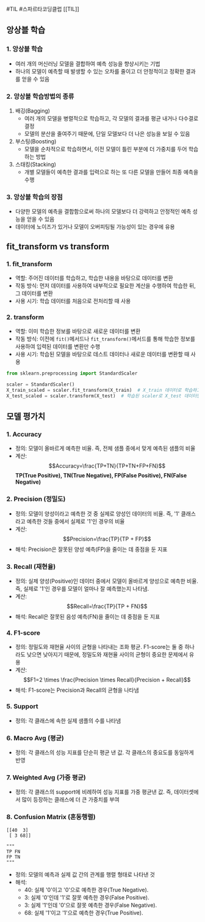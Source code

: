 #TIL #스파르타코딩클럽 [[TIL]]

## 앙상블 학습
### 1. 앙상블 학습
- 여러 개의 머신러닝 모델을 결합하여 예측 성능을 향상시키는 기법
- 하나의 모델이 예측할 때 발생할 수 있는 오차를 줄이고 더 안정적이고 정확한 결과를 얻을 수 있음


### 2. 앙상블 학습방법의 종류
1) 배깅(Bagging)
	- 여러 개의 모델을 병렬적으로 학습하고, 각 모델의 결과를 평균 내거나 다수결로 결정
	- 모델의 분산을 줄여주기 때문에, 단일 모델보다 더 나은 성능을 보일 수 있음
2) 부스팅(Boosting)
	- 모델을 순차적으로 학습하면서, 이전 모델이 틀린 부분에 더 가중치를 두어 학습하는 방법
3) 스태킹(Stacking)
	- 개별 모델들이 예측한 결과를 입력으로 하는 또 다른 모델을 만들어 최종 예측을 수행


### 3. 앙상블 학습의 장점
- 다양한 모델의 예측을 결합함으로써 하나의 모델보다 더 강력하고 안정적인 예측 성능을 얻을 수 있음
- 데이터에 노이즈가 있거나 모델이 오버피팅될 가능성이 있는 경우에 유용



## fit_transform vs transform
### 1. fit_transform
- 역할: 주어진 데이터를 학습하고, 학습한 내용을 바탕으로 데이터를 변환
- 작동 방식: 먼저 데이터를 사용하여 내부적으로 필요한 계산을 수행하여 학습한 뒤, 그 데이터를 변환
- 사용 시기: 학습 데이터를 처음으로 전처리할 때 사용


### 2. transform
- 역할: 이미 학습한 정보를 바탕으로 새로운 데이터를 변환
- 작동 방식: 이전에 `fit()`메서드나 `fit_transform()`메서드를 통해 학습한 정보를 사용하여 입력된 데이터를 변환만 수행
- 사용 시기: 학습된 모델을 바탕으로 데스트 데이터나 새로운 데이터를 변환할 때 사용

```python
from sklearn.preprocessing import StandardScaler

scaler = StandardScaler()
X_train_scaled = scaler.fit_transform(X_train)  # X_train 데이터로 학습하고 변환
X_test_scaled = scaler.transform(X_test)  # 학습된 scaler로 X_test 데이터만 변환
```



## 모델 평가치
### 1. Accuracy

- 정의: 모델이 올바르게 예측한 비율. 즉, 전체 샘플 중에서 맞게 예측된 샘플의 비율
- 계산: $$Accuracy=\frac{TP+TN}{TP+TN+FP+FN}$$ **TP(True Positive), TN(True Negative), FP(False Positive), FN(False Negative)**

### 2. Precision (정밀도)
- 정의: 모델이 양성이라고 예측한 것 중 실제로 양성인 데이터의 비율. 즉, '1' 클래스라고 예측한 것들 중에서 실제로 '1'인 경우의 비율
- 계산: $$Precision=\frac{TP}{TP + FP}​$$
- 해석: Precision은 잘못된 양성 예측(FP)을 줄이는 데 중점을 둔 지표

### 3. Recall (재현율)
- 정의: 실제 양성(Positive)인 데이터 중에서 모델이 올바르게 양성으로 예측한 비율. 즉, 실제로 '1'인 경우를 모델이 얼마나 잘 예측했는지 나타냄.
- 계산: $$Recall=\frac{TP}{TP + FN}$$
- 해석: Recall은 잘못된 음성 예측(FN)을 줄이는 데 중점을 둔 지표

### 4. F1-score
- 정의: 정밀도와 재현율 사이의 균형을 나타내는 조화 평균. F1-score는 둘 중 하나라도 낮으면 낮아지기 때문에, 정밀도와 재현율 사이의 균형이 중요한 문제에서 유용
- 계산: $$F1=2 \times \frac{Precision \times Recall}{Precision + Recall}$$
- 해석: F1-score는 Precision과 Recall의 균형을 나타냄

### 5. Support
- 정의: 각 클래스에 속한 실제 샘플의 수를 나타냄

### 6. Macro Avg (평균)

- 정의: 각 클래스의 성능 지표를 단순히 평균 낸 값. 각 클래스의 중요도를 동일하게 반영

### 7. Weighted Avg (가중 평균)
- 정의: 각 클래스의 support에 비례하여 성능 지표를 가중 평균낸 값. 즉, 데이터셋에서 많이 등장하는 클래스에 더 큰 가중치를 부여

### 8. Confusion Matrix (혼동행렬)
```
[[40  3]
 [ 3 68]]

"""
TP FN
FP TN
"""
```
- 정의: 모델의 예측과 실제 값 간의 관계를 행렬 형태로 나타낸 것
- 해석:
    - 40: 실제 '0'이고 '0'으로 예측한 경우(True Negative).
    - 3: 실제 '0'인데 '1'로 잘못 예측한 경우(False Positive).
    - 3: 실제 '1'인데 '0'으로 잘못 예측한 경우(False Negative).
    - 68: 실제 '1'이고 '1'으로 예측한 경우(True Positive).

